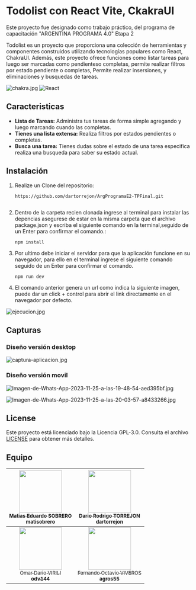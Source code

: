 # Todolist con React Vite, CkakraUI

Este proyecto fue designado como trabajo práctico, del programa de capacitación "ARGENTINA PROGRAMA 4.0" Etapa 2

Todolist es un proyecto que proporciona una colección de herramientas y componentes construidos utilizando tecnologías populares como React, ChakraUI. Además, este proyecto ofrece funciones como listar tareas para luego ser marcadas como pendienteso completas, permite realizar filtros por estado pendiente o completas, Permite realizar insersiones, y eliminaciones y busquedas de tareas. 


![chakra.jpg](https://i.postimg.cc/2y7GPRW6/chakra.jpg)
![React](https://img.shields.io/badge/react-%2320232a.svg?style=for-the-badge&logo=react&logoColor=%2361DAFB) 

## Caracteristicas

* **Lista de Tareas:** Administra tus tareas de forma simple agregando y luego marcando cuando las completas.
* **Tienes una lista extensa:** Realiza filtros por estados pendientes o completas.
* **Busca una tarea:** Tienes dudas sobre el estado de una tarea especifica realiza una busqueda para saber su estado actual.

## Instalación

1. Realize un Clone del repositorio:

   ```git
   https://github.com/dartorrejon/ArgProgramaE2-TPFinal.git
 
   ```
2. Dentro de la carpeta recien clonada ingrese al terminal para instalar las depencias asegurese de estar en la misma carpeta que el archivo package.json y escriba el siguiente comando en la terminal,seguido de un Enter para confirmar el comando.:
   ```
   npm install
   ```
3. Por ultimo debe iniciar el servidor para que la aplicación funcione en su navegador, para ello en el terminal ingrese el siguiente comando seguido de un Enter para confirmar el comando.

   ```shell
   npm run dev
   ```

4. El comando anterior genera un url como indica la siguiente imagen, puede dar un click + control para abrir el link directamente en el navegador por defecto.

![ejecucion.jpg](https://i.postimg.cc/3xnNSLbZ/ejecucion.jpg)

## Capturas 
### Diseño versión desktop
![captura-aplicacion.jpg](https://i.postimg.cc/PNGTJ7r1/captura-aplicacion.jpg)

### Diseño versión movil
![Imagen-de-Whats-App-2023-11-25-a-las-19-48-54-aed395bf.jpg](https://i.postimg.cc/DyvjGgRT/Imagen-de-Whats-App-2023-11-25-a-las-19-48-54-aed395bf.jpg)

![Imagen-de-Whats-App-2023-11-25-a-las-20-03-57-a8433266.jpg](https://i.postimg.cc/5tjLWPjf/Imagen-de-Whats-App-2023-11-25-a-las-20-03-57-a8433266.jpg)

## License

Este proyecto está licenciado bajo la Licencia GPL-3.0. Consulta el archivo [LICENSE](LICENSE) para obtener más detalles.

## Equipo


| [<img src="https://avatars.githubusercontent.com/u/129612525?v=4" width=115><br><sub>Matias Eduardo SOBRERO</sub><br><sub>**matisobrero**</sub>](https://github.com/matisobrero) | [<img src="https://avatars.githubusercontent.com/u/75342389?v=4" width=115><br><sub>Dario Rodrigo TORREJON</sub><br><sub>**dartorrejon**</sub>](https://github.com/dartorrejon) |
| :---: | :---: |
[<img src="https://avatars.githubusercontent.com/u/6247587?v=4" width=115><br><sub>Omar Dario VIRILI</sub><br><sub>**odv144**</sub>](https://github.com/odv144) | [<img src="https://avatars.githubusercontent.com/u/39587296?v=4" width=115><br><sub>Fernando Octavio VIVEROS</sub><br><sub>**agros55**</sub>](https://github.com/agros55) | 
